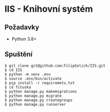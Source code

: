 # IIS - Knihovní systém

## Požadavky

 - Python 3.8+

## Spuštění

```shell
$ git clone git@github.com:FilipSolich/IIS.git
$ cd IIS
$ python -m venv .env
$ source .env/bin/activate
$ pip install -r requiremets.txt
$ cd fituska
$ python manage.py makemigrations
$ python manage.py migrate
$ python manage.py creategroups
$ python manage.py runserver
```
